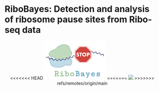# RiboBayes: Detection and analysis of ribosome pause sites from Ribo-seq data

<p align="center">
<<<<<<< HEAD
  <img width="200"  src="https://github.com/amberluo1/RiboBayes/blob/main/RiboBayes%20Logo.png">
=======
  <img width="200"  src="https://github.com/amberluo/RiboBayes/blob/master/RiboBayes_Logo.png">
>>>>>>> refs/remotes/origin/main
</p>

